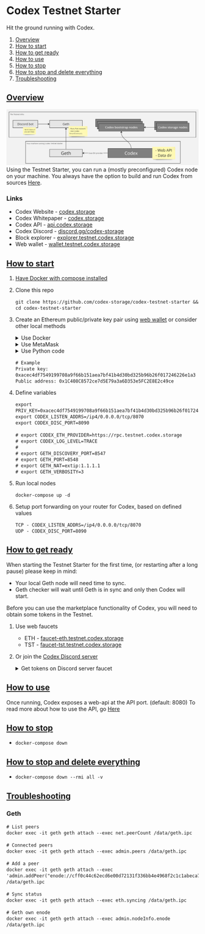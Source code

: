 # Codex Testnet Starter
Hit the ground running with Codex.

1. [Overview](#overview)
2. [How to start](#how-to-start)
3. [How to get ready](#how-to-get-ready)
4. [How to use](#how-to-use)
5. [How to stop](#how-to-stop)
6. [How to stop and delete everything](#how-to-stop-and-delete-everything)
7. [Troubleshooting](#troubleshooting)


## [Overview](#codex-testnet-starter)
![Overview](/docs/overview.png)
Using the Testnet Starter, you can run a (mostly preconfigured) Codex node on your machine. You always have the option to build and run Codex from sources [Here](https://github.com/codex-storage/nim-codex/).

### Links
 - Codex Website - [codex.storage](https://codex.storage)
 - Codex Whitepaper - [codex.storage](https://codex.storage)
 - Codex API - [api.codex.storage](https://api.codex.storage)
 - Codex Discord - [discord.gg/codex-storage](https://discord.gg/codex-storage)
 - Block explorer - [explorer.testnet.codex.storage](https://explorer.testnet.codex.storage)
 - Web wallet - [wallet.testnet.codex.storage](https://wallet.testnet.codex.storage)


## [How to start](#codex-testnet-starter)
 1. [Have Docker with compose installed](https://docs.docker.com/engine/install/)

 2. Clone this repo
    ```shell
    git clone https://github.com/codex-storage/codex-testnet-starter && cd codex-testnet-starter
    ```

 3. Create an Ethereum public/private key pair using [web wallet](https://wallet.testnet.codex.storage) or consider other local methods
    <details>
    <summary>Use Docker</summary>

    ```shell
    # Generate keypair
    docker run --rm gochain/web3 account create
    ```
    </details>

    <details>
    <summary>Use MetaMask</summary>

    1. [Accounts and Addresses](https://support.metamask.io/hc/en-us/sections/4471975962907-Accounts-and-Addresses)
    2. [How to export an account's private key](https://support.metamask.io/hc/en-us/articles/360015289632-How-to-export-an-account-s-private-key)
    </details>

    <details>
    <summary>Use Python code</summary>

    1. Create a venv
       ```shell
       pip3 install virtualenv

       venv=codex-eth-key
       mkdir $venv && cd $venv

       python3 -m venv env
       source env/bin/activate
       ```

    2. Install required packages
       ```shell
       pip3 install web3
       ```

    3. Create a script
       ```shell
       vi eth-keys.py
       ```
       ```python
        from eth_account import Account

        def generate_ethereum_keypair():
            # Generate a new Ethereum account
            account = Account.create()

            # Get the private key
            private_key = account._private_key.hex()

            # Get the public key (Ethereum address)
            public_key = account.address

            return private_key, public_key

        # Generate the Ethereum key pair
        private_key, public_key = generate_ethereum_keypair()

        # Print the keys
        print("Private Key:", private_key)
        print("Public Key (Ethereum Address):", public_key)
       ```

    4. Generate the keys
       ```shell
       python3 eth-keys.py
       ```
    5. Cleanup
       ```shell
       deactivate
       cd .. && rm -rf $venv
       ```
    </details>

    ```
    # Example
    Private key: 0xacec4df7549199708a9f66b151aea7bf41b4d30bd325b96b26f017246226e1a3
    Public address: 0x1C408C8572ce7d5E79a3a6D353e5FC2E8E2c49ce
    ```

 4. Define variables
    ```shell
    export PRIV_KEY=0xacec4df7549199708a9f66b151aea7bf41b4d30bd325b96b26f017246226e1a3
    export CODEX_LISTEN_ADDRS=/ip4/0.0.0.0/tcp/8070
    export CODEX_DISC_PORT=8090

    # export CODEX_ETH_PROVIDER=https://rpc.testnet.codex.storage
    # export CODEX_LOG_LEVEL=TRACE
    #
    # export GETH_DISCOVERY_PORT=8547
    # export GETH_PORT=8548
    # export GETH_NAT=extip:1.1.1.1
    # export GETH_VERBOSITY=3
    ```

 5. Run local nodes
    ```shell
    docker-compose up -d
    ```

 6. Setup port forwarding on your router for Codex, based on defined values
    ```
    TCP - CODEX_LISTEN_ADDRS=/ip4/0.0.0.0/tcp/8070
    UDP - CODEX_DISC_PORT=8090
    ```


## [How to get ready](#codex-testnet-starter)
When starting the Testnet Starter for the first time, (or restarting after a long pause) please keep in mind:
- Your local Geth node will need time to sync.
- Geth checker will wait until Geth is in sync and only then Codex will start.

Before you can use the marketplace functionality of Codex, you will need to obtain some tokens in the Testnet.
1. Use web faucets
   - ETH - [faucet-eth.testnet.codex.storage](https://faucet-eth.testnet.codex.storage)
   - TST - [faucet-tst.testnet.codex.storage](https://faucet-tst.testnet.codex.storage/)

2. Or join the [Codex Discord server](https://discord.gg/codex-storage)
   <details>
   <summary>Get tokens on Discord server faucet</summary>

   1. Find the `#bot` channel.
   2. Give your public key to the bot using `set` command.
      <details>
      <summary>example</summary>

      ![Bot-Set](/docs/bot-set.png)
      </details>
   3. Ask it politely to mint some tokens for you using `mint` command.
      <details>
      <summary>example</summary>

      ![Bot-Mint](/docs/bot-mint.png)
      </details>
   (It may or may not happen in the future that testnet participation will be rewarded automatically with Discord server roles.)
   </details>


## [How to use](#codex-testnet-starter)
Once running, Codex exposes a web-api at the API port. (default: 8080)
To read more about how to use the API, go [Here](/USINGCODEX.md)


## [How to stop](#codex-testnet-starter)
- `docker-compose down`


## [How to stop and delete everything](#codex-testnet-starter)
- `docker-compose down --rmi all -v`


## [Troubleshooting](#codex-testnet-starter)


### Geth
```shell
# List peers
docker exec -it geth geth attach --exec net.peerCount /data/geth.ipc

# Connected peers
docker exec -it geth geth attach --exec admin.peers /data/geth.ipc

# Add a peer
docker exec -it geth geth attach --exec 'admin.addPeer("enode://cff0c44c62ecd6e00d72131f336bb4e4968f2c1c1abeca7d4be2d35f818608b6d8688b6b65a18f1d57796eaca32fd9d08f15908a88afe18c1748997235ea6fe7@159.223.243.50:40010")' /data/geth.ipc

# Sync status
docker exec -it geth geth attach --exec eth.syncing /data/geth.ipc

# Geth own enode
docker exec -it geth geth attach --exec admin.nodeInfo.enode /data/geth.ipc
```
